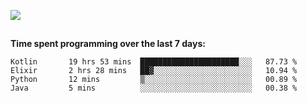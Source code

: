 [![](https://img.shields.io/badge/discord-jonatsp%234844-7289DA?logo=discord)](https://discord.com/users/239510668687048717)

##
**Time spent programming over the last 7 days:**
<!--START_SECTION:waka-->
```text
Kotlin       19 hrs 53 mins  ██████████████████████░░░   87.73 % 
Elixir       2 hrs 28 mins   ██▓░░░░░░░░░░░░░░░░░░░░░░   10.94 % 
Python       12 mins         ▒░░░░░░░░░░░░░░░░░░░░░░░░   00.89 % 
Java         5 mins          ░░░░░░░░░░░░░░░░░░░░░░░░░   00.38 % 
```
<!--END_SECTION:waka-->
##
